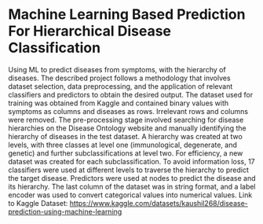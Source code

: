 # Machine Learning Based Prediction For Hierarchical Disease Classification
Using ML to predict diseases from symptoms, with the hierarchy of diseases.
The described project follows a methodology that involves dataset selection, data preprocessing, and the application of relevant classifiers and predictors to obtain the desired output. The dataset used for training was obtained from Kaggle and contained binary values with symptoms as columns and diseases as rows. Irrelevant rows and columns were removed. The pre-processing stage involved searching for disease hierarchies on the Disease Ontology website and manually identifying the hierarchy of diseases in the test dataset. A hierarchy was created at two levels, with three classes at level one (immunological, degenerate, and genetic) and further subclassifications at level two. For efficiency, a new dataset was created for each subclassification. To avoid information loss, 17 classifiers were used at different levels to traverse the hierarchy to predict the target disease. Predictors were used at nodes to predict the disease and its hierarchy. The last column of the dataset was in string format, and a label encoder was used to convert categorical values into numerical values.
Link to Kaggle Dataset: https://www.kaggle.com/datasets/kaushil268/disease-prediction-using-machine-learning
